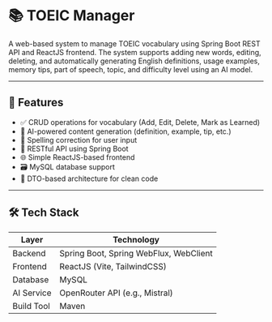 # 📚 TOEIC Manager

A web-based system to manage TOEIC vocabulary using Spring Boot REST API and ReactJS frontend. The system supports adding new words, editing, deleting, and automatically generating English definitions, usage examples, memory tips, part of speech, topic, and difficulty level using an AI model.

---

## 🚀 Features

- ✅ CRUD operations for vocabulary (Add, Edit, Delete, Mark as Learned)
- 🤖 AI-powered content generation (definition, example, tip, etc.)
- 🧠 Spelling correction for user input
- 🔁 RESTful API using Spring Boot
- 🌐 Simple ReactJS-based frontend
- 🗃️ MySQL database support
- 📂 DTO-based architecture for clean code

---

## 🛠️ Tech Stack

| Layer       | Technology                      |
|-------------|----------------------------------|
| Backend     | Spring Boot, Spring WebFlux, WebClient |
| Frontend    | ReactJS (Vite, TailwindCSS)      |
| Database    | MySQL                            |
| AI Service  | OpenRouter API (e.g., Mistral)   |
| Build Tool  | Maven                            |
